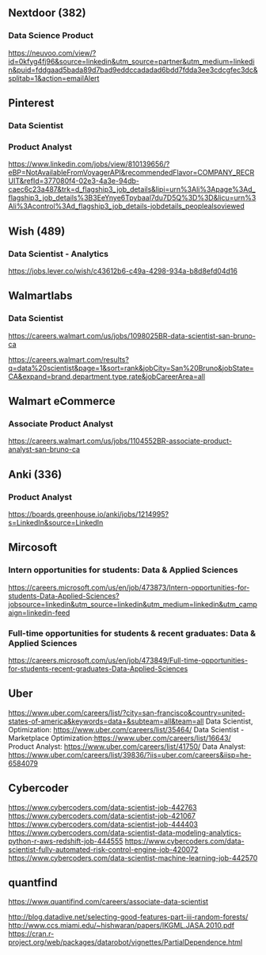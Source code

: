 ## Nextdoor (382)   
### Data Science Product
https://neuvoo.com/view/?id=0kfyg4fj96&source=linkedin&utm_source=partner&utm_medium=linkedin&puid=fddgaad5bada89d7bad9eddccadadad6bdd7fdda3ee3cdcgfec3dc&splitab=1&action=emailAlert

## Pinterest  
### Data Scientist

### Product Analyst
https://www.linkedin.com/jobs/view/810139656/?eBP=NotAvailableFromVoyagerAPI&recommendedFlavor=COMPANY_RECRUIT&refId=377080f4-02e3-4a3e-94db-caec6c23a487&trk=d_flagship3_job_details&lipi=urn%3Ali%3Apage%3Ad_flagship3_job_details%3B3EeYnye6Tpybaal7du7D5Q%3D%3D&licu=urn%3Ali%3Acontrol%3Ad_flagship3_job_details-jobdetails_peoplealsoviewed


## Wish (489)  
### Data Scientist - Analytics

https://jobs.lever.co/wish/c43612b6-c49a-4298-934a-b8d8efd04d16

## Walmartlabs   
### Data Scientist
https://careers.walmart.com/us/jobs/1098025BR-data-scientist-san-bruno-ca

https://careers.walmart.com/results?q=data%20scientist&page=1&sort=rank&jobCity=San%20Bruno&jobState=CA&expand=brand,department,type,rate&jobCareerArea=all

## Walmart eCommerce
### Associate Product Analyst
https://careers.walmart.com/us/jobs/1104552BR-associate-product-analyst-san-bruno-ca


## Anki (336)   
### Product Analyst    
https://boards.greenhouse.io/anki/jobs/1214995?s=LinkedIn&source=LinkedIn


## Mircosoft   
### Intern opportunities for students: Data & Applied Sciences
https://careers.microsoft.com/us/en/job/473873/Intern-opportunities-for-students-Data-Applied-Sciences?jobsource=linkedin&utm_source=linkedin&utm_medium=linkedin&utm_campaign=linkedin-feed


### Full-time opportunities for students & recent graduates: Data & Applied Sciences
https://careers.microsoft.com/us/en/job/473849/Full-time-opportunities-for-students-recent-graduates-Data-Applied-Sciences

## Uber
https://www.uber.com/careers/list/?city=san-francisco&country=united-states-of-america&keywords=data+&subteam=all&team=all
Data Scientist, Optimization: https://www.uber.com/careers/list/35464/
Data Scientist - Marketplace Optimization:https://www.uber.com/careers/list/16643/
Product Analyst: https://www.uber.com/careers/list/41750/
Data Analyst: https://www.uber.com/careers/list/39836/?iis=uber.com/careers&iisp=he-6584079


## Cybercoder
https://www.cybercoders.com/data-scientist-job-442763
https://www.cybercoders.com/data-scientist-job-421067
https://www.cybercoders.com/data-scientist-job-444403
https://www.cybercoders.com/data-scientist-data-modeling-analytics-python-r-aws-redshift-job-444555
https://www.cybercoders.com/data-scientist-fully-automated-risk-control-engine-job-420072
https://www.cybercoders.com/data-scientist-machine-learning-job-442570

## quantfind
https://www.quantifind.com/careers/associate-data-scientist


http://blog.datadive.net/selecting-good-features-part-iii-random-forests/
http://www.ccs.miami.edu/~hishwaran/papers/IKGML.JASA.2010.pdf
https://cran.r-project.org/web/packages/datarobot/vignettes/PartialDependence.html


